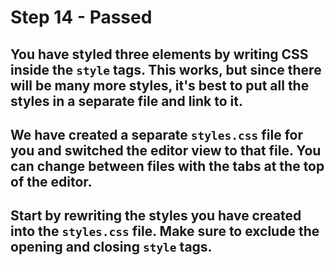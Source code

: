 # Step 14 - Passed
## You have styled three elements by writing CSS inside the `style` tags. This works, but since there will be many more styles, it's best to put all the styles in a separate file and link to it.

## We have created a separate `styles.css` file for you and switched the editor view to that file. You can change between files with the tabs at the top of the editor.

## Start by rewriting the styles you have created into the `styles.css` file. Make sure to exclude the opening and closing `style` tags.